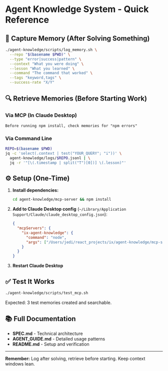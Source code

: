 # Agent Knowledge System - Quick Reference

## 📝 Capture Memory (After Solving Something)

```bash
./agent-knowledge/scripts/log_memory.sh \
  --repo "$(basename $PWD)" \
  --type "error|success|pattern" \
  --context "What you were doing" \
  --lesson "What you learned" \
  --command "The command that worked" \
  --tags "keyword,tags" \
  --success-rate "X/Y"
```

## 🔍 Retrieve Memories (Before Starting Work)

### Via MCP (In Claude Desktop)
```
Before running npm install, check memories for "npm errors"
```

### Via Command Line
```bash
REPO=$(basename $PWD)
jq -c 'select(.context | test("YOUR_QUERY"; "i"))' \
  agent-knowledge/logs/$REPO.jsonl | \
  jq -r '"[\(.timestamp | split("T")[0])] \(.lesson)"'
```

## ⚙️ Setup (One-Time)

1. **Install dependencies:**
   ```bash
   cd agent-knowledge/mcp-server && npm install
   ```

2. **Add to Claude Desktop config** (`~/Library/Application Support/Claude/claude_desktop_config.json`):
   ```json
   {
     "mcpServers": {
       "ix-agent-knowledge": {
         "command": "node",
         "args": ["/Users/jedi/react_projects/ix/agent-knowledge/mcp-server/index.js"]
       }
     }
   }
   ```

3. **Restart Claude Desktop**

## ✅ Test It Works

```bash
./agent-knowledge/scripts/test_mcp.sh
```

Expected: 3 test memories created and searchable.

## 📚 Full Documentation

- **SPEC.md** - Technical architecture
- **AGENT_GUIDE.md** - Detailed usage patterns
- **README.md** - Setup and verification

---

**Remember:** Log after solving, retrieve before starting. Keep context windows lean.
